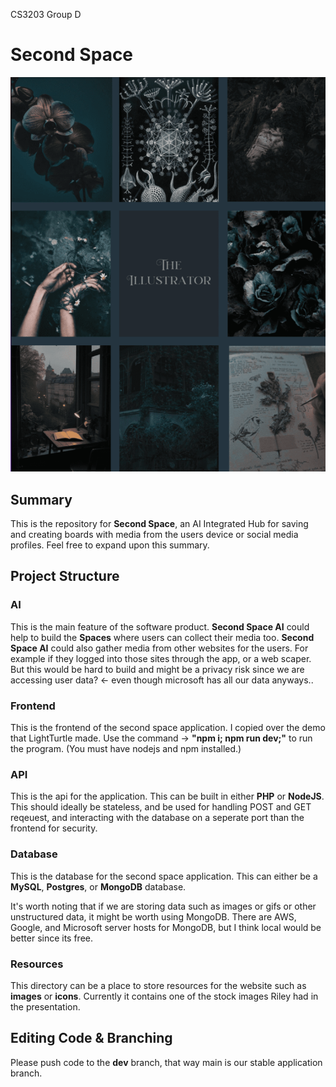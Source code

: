 CS3203 Group D

# Second Space

<img src='./resources/stock_image_01.png'>



## Summary

This is the repository for <b>Second Space</b>, an AI Integrated Hub for saving and creating boards with media from the users device or social media profiles. Feel free to expand upon this summary.

## Project Structure

### AI

This is the main feature of the software product. <b>Second Space AI</b> could help to build the <b>Spaces</b> where users can collect their media too. <b>Second Space AI</b> could also gather media from other websites for the users. For example if they logged into those sites through the app, or a web scaper. But this would be hard to build and might be a privacy risk since we are accessing user data? <- even though microsoft has all our data anyways..

### Frontend

This is the frontend of the second space application. I copied over the demo that LightTurtle made. Use the command -> <b>"npm i; npm run dev;"</b> to run the program. (You must have nodejs and npm installed.)

### API

This is the api for the application. This can be built in either <b>PHP</b> or <b>NodeJS</b>. This should ideally be stateless, and be used for handling POST and GET reqeuest, and interacting with the database on a seperate port than the frontend for security.

### Database

This is the database for the second space application. This can either be a <b>MySQL</b>, <b>Postgres</b>, or <b>MongoDB</b> database. 

It's worth noting that if we are storing data such as images or gifs or other unstructured data, it might be worth using MongoDB. There are AWS, Google, and Microsoft server hosts for MongoDB, but I think local would be better since its free.

### Resources
This directory can be a place to store resources for the website such as <b>images</b> or <b>icons</b>. Currently it contains one of the stock images Riley had in the presentation.

## Editing Code & Branching
Please push code to the <b>dev</b> branch, that way main is our stable application branch.
